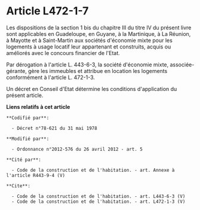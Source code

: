 # Article L472-1-7

Les dispositions de la section 1 bis du chapitre III du titre IV du présent livre sont applicables en Guadeloupe, en Guyane,
à la Martinique, à La Réunion, à Mayotte et à Saint-Martin aux sociétés d'économie mixte pour les logements à usage locatif
leur appartenant et construits, acquis ou améliorés avec le concours financier de l'Etat. 

Par dérogation à l'article L. 443-6-3, la société d'économie mixte, associée-gérante, gère les immeubles et attribue en
location les logements conformément à l'article L. 472-1-3. 

Un décret en Conseil d'Etat détermine les conditions d'application du présent article.

**Liens relatifs à cet article**

	**Codifié par**:

	  - Décret n°78-621 du 31 mai 1978

	**Modifié par**:

	  - Ordonnance n°2012-576 du 26 avril 2012 - art. 5

	**Cité par**:

	  - Code de la construction et de l'habitation. - art. Annexe à l'article R443-9-4 (V)

	**Cite**:

	  - Code de la construction et de l'habitation. - art. L443-6-3 (V)
	  - Code de la construction et de l'habitation. - art. L472-1-3 (V)
